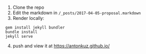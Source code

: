 1. Clone the repo
2. Edit the markdown in `/_posts/2017-04-05-proposal.markdown` 
3. Render locally:
```
gem install jekyll bundler
bundle install
jekyll serve
```
4. push and view it at https://antonkuz.github.io/
